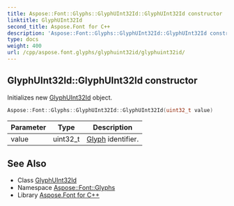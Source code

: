 ```yaml
---
title: Aspose::Font::Glyphs::GlyphUInt32Id::GlyphUInt32Id constructor
linktitle: GlyphUInt32Id
second_title: Aspose.Font for C++
description: 'Aspose::Font::Glyphs::GlyphUInt32Id::GlyphUInt32Id constructor. Initializes new GlyphUInt32Id object in C++.'
type: docs
weight: 400
url: /cpp/aspose.font.glyphs/glyphuint32id/glyphuint32id/
---
```

## GlyphUInt32Id::GlyphUInt32Id constructor


Initializes new [GlyphUInt32Id](../) object.

```cpp
Aspose::Font::Glyphs::GlyphUInt32Id::GlyphUInt32Id(uint32_t value)
```


| Parameter | Type | Description |
| --- | --- | --- |
| value | uint32_t | [Glyph](../../glyph/) identifier. |

## See Also

* Class [GlyphUInt32Id](../)
* Namespace [Aspose::Font::Glyphs](../../)
* Library [Aspose.Font for C++](../../../)
